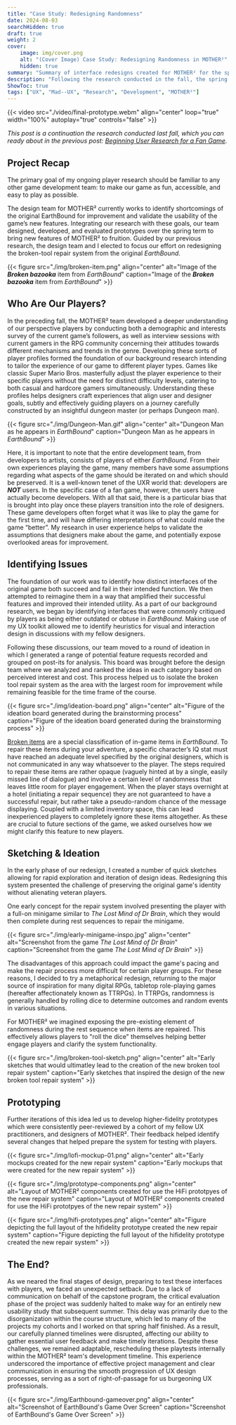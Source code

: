 ```yaml
---
title: "Case Study: Redesigning Randomness"
date: 2024-08-03
searchHidden: true
draft: true
weight: 2
cover:
    image: img/cover.png
    alt: "(Cover Image) Case Study: Redesigning Randomness in MOTHER²"
    hidden: true
summary: "Summary of interface redesigns created for MOTHER² for the spring term of my user experience capstone. ✏️🎮️"
description: "Following the research conducted in the fall, the spring term was spent redesigning the broken tool repair sequence for MOTHER². This case study explores the user-centered design process used to develop those interfaces. ✏️🎮️"
ShowToc: true
tags: ["UX", "Mad--UX", "Research", "Development", "MOTHER²"]
---
```


{{< video src="./video/final-prototype.webm" align="center" loop="true" width="100%" autoplay="true" controls="false" >}}

_This post is a continuation the research conducted last fall, which you can ready about in the previous post: [Beginning User Research for a Fan Game](../madux-fall/)._

## Project Recap

The primary goal of my ongoing player research should be familiar to any other game development team: to make our game as fun, accessible, and easy to play as possible.

The design team for MOTHER² currently works to identify shortcomings of the original EarthBound for improvement and validate the usability of the game’s new features. Integrating our research with these goals, our team designed, developed, and evaluated prototypes over the spring term to bring new features of MOTHER² to fruition. Guided by our previous research, the design team and I elected to focus our effort on redesigning the broken-tool repair system from the original _EarthBound_.

{{< figure src="./img/broken-item.png" align="center" alt="Image of the ***Broken bazooka*** item from _EarthBound_" caption="Image of the ***Broken bazooka*** item from _EarthBound_" >}}

## Who Are Our Players?

In the preceding fall, the MOTHER² team developed a deeper understanding of our perspective players by conducting both a demographic and interests survey of the current game’s followers, as well as interview sessions with current gamers in the RPG community concerning their attitudes towards different mechanisms and trends in the genre. Developing these sorts of player profiles formed the foundation of our background research intending to tailor the experience of our game to different player types. Games like classic Super Mario Bros. masterfully adjust the player experience to their specific players without the need for distinct difficulty levels, catering to both casual and hardcore gamers simultaneously. Understanding these profiles helps designers craft experiences that align user and designer goals, subtly and effectively guiding players on a journey carefully constructed by an insightful dungeon master (or perhaps Dungeon man).

{{< figure src="./img/Dungeon-Man.gif" align="center" alt="Dungeon Man as he appears in _EarthBound_" caption="Dungeon Man as he appears in _EarthBound_" >}}

Here, it is important to note that the entire development team, from developers to artists, consists of players of either _EarthBound_. From their own experiences playing the game, many members have some assumptions regarding what aspects of the game should be iterated on and which should be preserved. It is a well-known tenet of the UXR world that: developers are **_NOT_** users. In the specific case of a fan game, however, the users have actually become developers. With all that said, there is a particular bias that is brought into play once these players transition into the role of designers. These game developers often forget what it was like to play the game for the first time, and will have differing interpretations of what could make the game “better”. My research in user experience helps to validate the assumptions that designers make about the game, and potentially expose overlooked areas for improvement.

## Identifying Issues

The foundation of our work was to identify how distinct interfaces of the original game both succeed and fail in their intended function. We then attempted to reimagine them in a way that amplified their successful features and improved their intended utility. As a part of our background research, we began by identifying interfaces that were commonly critiqued by players as being either outdated or obtuse in _EarthBound_. Making use of my UX toolkit allowed me to identify heuristics for visual and interaction design in discussions with my fellow designers.

Following these discussions, our team moved to a round of ideation in which I generated a range of potential feature requests recorded and grouped on post-its for analysis. This board was brought before the design team where we analyzed and ranked the ideas in each category based on perceived interest and cost. This process helped us to isolate the broken tool repair system as the area with the largest room for improvement while remaining feasible for the time frame of the course.

{{< figure src="./img/ideation-board.png" align="center" alt="Figure of the ideation board generated during the brainstorming process" caption="Figure of the ideation board generated during the brainstorming process" >}}

[Broken items](https://wikibound.info/wiki/Broken_items) are a special classification of in-game items in _EarthBound_. To repair these items during your adventure, a specific character’s IQ stat must have reached an adequate level specified by the original designers, which is not communicated in any way whatsoever to the player. The steps required to repair these items are rather opaque (vaguely hinted at by a single, easily missed line of dialogue) and involve a certain level of randomness that leaves little room for player engagement. When the player stays overnight at a hotel (initiating a repair sequence) they are not guaranteed to have a successful repair, but rather take a pseudo-random chance of the message displaying. Coupled with a limited inventory space, this can lead inexperienced players to completely ignore these items altogether. As these are crucial to future sections of the game, we asked ourselves how we might clarify this feature to new players.

## Sketching & Ideation

In the early phase of our redesign, I created a number of quick sketches allowing for rapid exploration and iteration of design ideas. Redesigning this system presented the challenge of preserving the original game's identity without alienating veteran players.

One early concept for the repair system involved presenting the player with a full-on minigame similar to _The Lost Mind of Dr Brain_, which they would then complete during rest sequences to repair the minigame.

{{< figure src="./img/early-minigame-inspo.jpg" align="center" alt="Screenshot from the game _The Lost Mind of Dr Brain_" caption="Screenshot from the game _The Lost Mind of Dr Brain_" >}}

The disadvantages of this approach could impact the game's pacing and make the repair process more difficult for certain player groups. For these reasons, I decided to try a metaphorical redesign, returning to the major source of inspiration for many digital RPGs, tabletop role-playing games (hereafter affectionately known as TTRPGs). In TTRPGs, randomness is generally handled by rolling dice to determine outcomes and random events in various situations.

For MOTHER² we imagined exposing the pre-existing element of randomness during the rest sequence when items are repaired. This effectively allows players to "roll the dice" themselves helping better engage players and clarify the system functionality.

{{< figure src="./img/broken-tool-sketch.png" align="center" alt="Early sketches that would ultimatley lead to the creation of the new broken tool repair system" caption="Early sketches that inspired the design of the new broken tool repair system" >}}

## Prototyping

Further iterations of this idea led us to develop higher-fidelity prototypes which were consistently peer-reviewed by a cohort of my fellow UX practitioners, and designers of MOTHER². Their feedback helped identify several changes that helped prepare the system for testing with players.

{{< figure src="./img/lofi-mockup-01.png" align="center" alt="Early mockups created for the new repair system" caption="Early mockups that were created for the new repair system" >}}

{{< figure src="./img/prototype-components.png" align="center" alt="Layout of MOTHER² components created for use the HiFi prototpyes of the new repair system" caption="Layout of MOTHER² components created for use the HiFi prototpyes of the new repair system" >}}

{{< figure src="./img/hifi-prototypes.png" align="center" alt="Figure depicting the full layout of the hifidelity prototype created the new repair system" caption="Figure depicting the full layout of the hifidelity prototype created the new repair system" >}}

## The End?

As we neared the final stages of design, preparing to test these interfaces with players, we faced an unexpected setback. Due to a lack of communication on behalf of the capstone program, the critical evaluation phase of the project was suddenly halted to make way for an entirely new usability study that subsequent summer. This delay was primarily due to the disorganization within the course structure, which led to many of the projects my cohorts and I worked on that spring half finished. As a result, our carefully planned timelines were disrupted, affecting our ability to gather essential user feedback and make timely iterations. Despite these challenges, we remained adaptable, rescheduling these playtests internally within the MOTHER² team's development timeline. This experience underscored the importance of effective project management and clear communication in ensuring the smooth progression of UX design processes, serving as a sort of right-of-passage for us burgeoning UX professionals.

{{< figure src="./img/Earthbound-gameover.png" align="center" alt="Screenshot of EarthBound's Game Over Screen" caption="Screenshot of EarthBound's Game Over Screen" >}}
